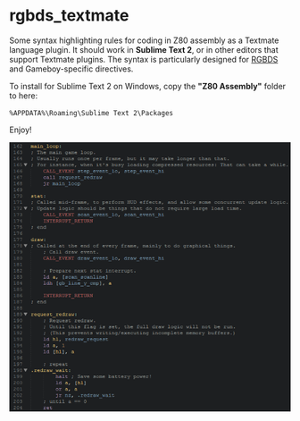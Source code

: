 rgbds_textmate
==============

Some syntax highlighting rules for coding in Z80 assembly as a Textmate language plugin.
It should work in **Sublime Text 2**, or in other editors that support Textmate plugins.
The syntax is particularly designed for [RGBDS](http://www.otakunozoku.com/rednex-gameboy-development-system/) and Gameboy-specific directives.

To install for Sublime Text 2 on Windows, copy the **"Z80 Assembly"** folder to here:

    %APPDATA%\Roaming\Sublime Text 2\Packages

Enjoy!

![Preview of the syntax rules is here:](https://github.com/Bananattack/rgbds_textmate/raw/master/syntax_preview.png)
